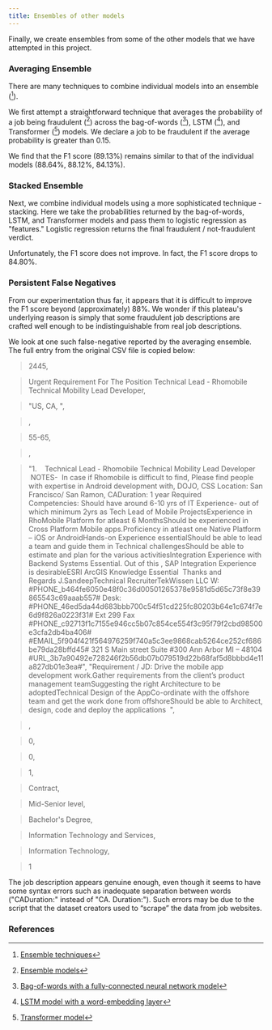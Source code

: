 ```yaml
---
title: Ensembles of other models
---
```

Finally, we create ensembles from some of the other models that we have attempted in this project.

### Averaging Ensemble
There are many techniques to combine individual models into an ensemble ([^ensemble1]). 

We first attempt a straightforward technique that averages the probability of a job being fraudulent ([^colab6]) across the bag-of-words ([^colab1]), LSTM ([^colab3]), and Transformer ([^colab5]) models. We declare a job to be fraudulent if the average probability is greater than 0.15.

We find that the F1 score (89.13%) remains similar to that of the individual models (88.64%, 88.12%, 84.13%).

### Stacked Ensemble
Next, we combine individual models using a more sophisticated technique - stacking. Here we take the probabilities returned by the bag-of-words, LSTM, and Transformer models and pass them to logistic regression as "features." Logistic regression returns the final fraudulent / not-fraudulent verdict.

Unfortunately, the F1 score does not improve. In fact, the F1 score drops to 84.80%.

### Persistent False Negatives
From our experimentation thus far, it appears that it is difficult to improve the F1 score beyond (approximately) 88%. We wonder if this plateau's underlying reason is simply that some fraudulent job descriptions are crafted well enough to be indistinguishable from real job descriptions.

We look at one such false-negative reported by the averaging ensemble. The full entry from the original CSV file is copied below:
> 2445,

> Urgent Requirement For The Position Technical Lead - Rhomobile Technical Mobility Lead Developer,

> "US, CA, ",

> ,

> 55-65,

> ,

> "1.    Technical Lead - Rhomobile Technical Mobility Lead Developer  NOTES-  In case if Rhomobile is difficult to find, Please find people with expertise in Android development with, DOJO, CSS Location: San Francisco/ San Ramon, CADuration: 1 year Required Competencies: Should have around 6-10 yrs of IT Experience- out of which minimum 2yrs as Tech Lead of Mobile ProjectsExperience in RhoMobile Platform for atleast 6 MonthsShould be experienced in Cross Platform Mobile apps.Proficiency in atleast one Native Platform – iOS or AndroidHands-on Experience essentialShould be able to lead a team and guide them in Technical challengesShould be able to estimate and plan for the various activitiesIntegration Experience with Backend Systems Essential. Out of this , SAP Integration Experience is desirableESRI ArcGIS Knowledge Essential  Thanks and Regards J.SandeepTechnical RecruiterTekWissen LLC W: #PHONE_b464fe6050e48f0c36d00501265378e9581d5d65c73f8e39865543c69aaab557# Desk: #PHONE_46ed5da44d683bbb700c54f51cd225fc80203b64e1c674f7e6d9f826a0223f31# Ext 299 Fax #PHONE_c92713f1c7155e946cc5b07c854ce554f3c95f79f2cbd98500e3cfa2db4ba406# #EMAIL_5f904f421f564976259f740a5c3ee9868cab5264ce252cf686be79da28bffd45#  321 S Main street Suite #300 Ann Arbor MI – 48104 #URL_3b7a90492e728246f2b56db07b079519d22b68faf5d8bbbd4e11a827db01e3ea#",
> "Requirement / JD: Drive the mobile app development work.Gather requirements from the client’s product management teamSuggesting the right Architecture to be adoptedTechnical Design of the AppCo-ordinate with the offshore team and get the work done from offshoreShould be able to Architect, design, code and deploy the applications  ",

> ,

> 0,

> 0,

> 1,

> Contract,

> Mid-Senior level,

> Bachelor's Degree,

> Information Technology and Services,

> Information Technology,

> 1

The job description appears genuine enough, even though it seems to have some syntax errors such as inadequate separation between words ("CADuration:" instead of "CA. Duration:"). Such errors may be due to the script that the dataset creators used to “scrape” the data from job websites.

### References
[^colab1]: [Bag-of-words with a fully-connected neural network model](https://github.com/r-dube/fakejobs/blob/main/fj_fcnn.ipynb)
[^colab3]: [LSTM model with a word-embedding layer](https://github.com/r-dube/fakejobs/blob/main/fj_lstm.ipynb)
[^colab5]: [Transformer model](https://github.com/r-dube/fakejobs/blob/main/fj_transformer.ipynb)
[^colab6]: [Ensemble models](https://github.com/r-dube/fakejobs/blob/main/fj_ensemble.ipynb)
[^ensemble1]: [Ensemble techniques](https://www.analyticsvidhya.com/blog/2018/06/comprehensive-guide-for-ensemble-models/)
